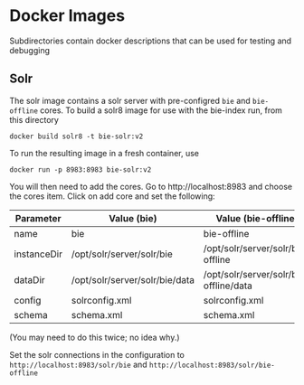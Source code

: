 # Docker Images

Subdirectories contain docker descriptions that can be used for testing and
debugging

## Solr

The solr image contains a solr server with pre-configred `bie` and `bie-offline` cores.
To build a solr8 image for use with the bie-index run, from this directory

```shell
docker build solr8 -t bie-solr:v2
```

To run the resulting image in a fresh container, use

```shell
docker run -p 8983:8983 bie-solr:v2
```

You will then need to add the cores.
Go to http://localhost:8983 and choose the cores item.
Click on add core and set the following:

Parameter | Value (bie) | Value (bie-offline)
--- | --- | ---
name | bie | bie-offline
instanceDir | /opt/solr/server/solr/bie | /opt/solr/server/solr/bie-offline
dataDir | /opt/solr/server/solr/bie/data | /opt/solr/server/solr/bie-offline/data
config | solrconfig.xml | solrconfig.xml 
schema | schema.xml | schema.xml

(You may need to do this twice; no idea why.)

Set the solr connections in the configuration to
`http://localhost:8983/solr/bie` and `http://localhost:8983/solr/bie-offline`